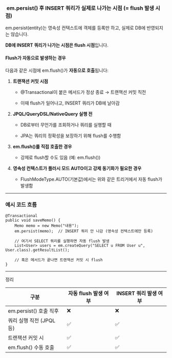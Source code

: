 

###  em.persist() 후 INSERT 쿼리가 실제로 나가는 시점 (= flush 발생 시점)

  

em.persist(entity)는 영속성 컨텍스트에 객체를 등록만 하고, 실제로 DB에 반영되지는 않습니다.

**DB에 INSERT 쿼리가 나가는 시점은 flush 시점**입니다.

  

####  Flush가 자동으로 발생하는 경우

  

다음과 같은 시점에 em.flush()가 **자동으로 호출**됩니다:

1. **트랜잭션 커밋 시점**
    
    - @Transactional이 붙은 메서드가 정상 종료 → 트랜잭션 커밋 직전
        
    - 이때 flush가 일어나고, INSERT 쿼리가 DB에 날아감
        
    
2. **JPQL/QueryDSL/NativeQuery 실행 전**
    
    - DB로부터 무언가를 조회하거나 쿼리를 실행할 때
        
    - JPA는 쿼리의 정확성을 보장하기 위해 flush를 수행함
        
    
3. **em.flush()를 직접 호출한 경우**
    
    - 강제로 flush할 수도 있음 (예: em.flush())
        
    
4. **영속성 컨텍스트가 플러시 모드 AUTO이고 강제 동기화가 필요한 경우**
    
    - FlushModeType.AUTO(기본값)에서는 위와 같은 트리거에서 자동 flush가 발생함
        
    

---

### **예시 코드 흐름**

```
@Transactional
public void saveMemo() {
    Memo memo = new Memo("내용");
    em.persist(memo);  // INSERT 쿼리 안 나감 (영속성 컨텍스트에만 등록)

    // 여기서 SELECT 쿼리를 실행하면 자동 flush 발생
    List<User> users = em.createQuery("SELECT u FROM User u", User.class).getResultList();
    
    // 혹은 메서드가 끝나면 트랜잭션 커밋 시 flush
}
```

---

정리

|**구분**|**자동 flush 발생 여부**|**INSERT 쿼리 발생 여부**|
|---|---|---|
|em.persist() 호출 직후|❌|❌|
|쿼리 실행 직전 (JPQL 등)|✅|✅|
|트랜잭션 커밋 시|✅|✅|
|em.flush() 수동 호출|✅|✅|
